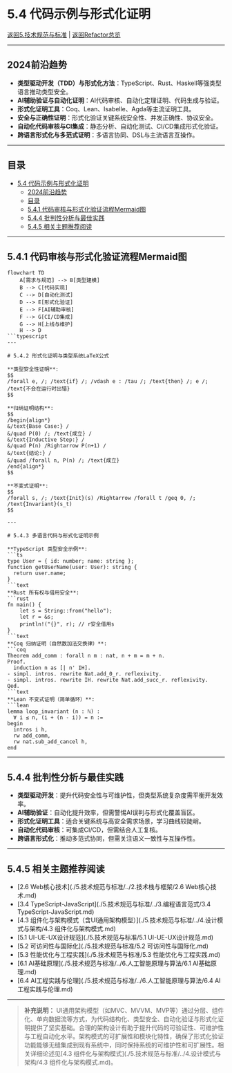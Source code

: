﻿# 5.4 代码示例与形式化证明

[返回5.技术规范与标准](./5.技术规范与标准/README.md) | [返回Refactor总览](./5.技术规范与标准/../README.md)

---

## 2024前沿趋势

- **类型驱动开发（TDD）与形式化方法**：TypeScript、Rust、Haskell等强类型语言推动类型安全。
- **AI辅助验证与自动化证明**：AI代码审核、自动化定理证明、代码生成与验证。
- **形式化证明工具**：Coq、Lean、Isabelle、Agda等主流证明工具。
- **安全与正确性证明**：形式化验证关键系统安全性、并发正确性、协议安全。
- **自动化代码审核与CI集成**：静态分析、自动化测试、CI/CD集成形式化验证。
- **跨语言形式化与多范式证明**：多语言协同、DSL与主流语言互操作。

---

## 目录

- [5.4 代码示例与形式化证明](#54-代码示例与形式化证明)
  - [2024前沿趋势](#2024前沿趋势)
  - [目录](#目录)
  - [5.4.1 代码审核与形式化验证流程Mermaid图](#541-代码审核与形式化验证流程mermaid图)
  - [5.4.4 批判性分析与最佳实践](#544-批判性分析与最佳实践)
  - [5.4.5 相关主题推荐阅读](#545-相关主题推荐阅读)

---

## 5.4.1 代码审核与形式化验证流程Mermaid图

```mermaid
flowchart TD
    A[需求与规范] --> B[类型建模]
    B --> C[代码实现]
    C --> D[自动化测试]
    D --> E[形式化验证]
    E --> F[AI辅助审核]
    F --> G[CI/CD集成]
    G --> H[上线与维护]
    H --> D
```typescript
---

# 5.4.2 形式化证明与类型系统LaTeX公式

**类型安全性证明**:
$$
/forall e, /; /text{if} /; /vdash e : /tau /; /text{then} /; e /; /text{不会在运行时出错}
$$

**归纳证明结构**:
$$
/begin{align*}
&/text{Base Case:} /
&/quad P(0) /; /text{成立} /
&/text{Inductive Step:} /
&/quad P(n) /Rightarrow P(n+1) /
&/text{结论:} /
&/quad /forall n, P(n) /; /text{成立}
/end{align*}
$$

**不变式证明**:
$$
/forall s, /; /text{Init}(s) /Rightarrow /forall t /geq 0, /; /text{Invariant}(s_t)
$$

---

# 5.4.3 多语言代码与形式化证明示例

**TypeScript 类型安全示例**:
```ts
type User = { id: number; name: string };
function getUserName(user: User): string {
  return user.name;
}
```text
**Rust 所有权与借用安全**:
```rust
fn main() {
    let s = String::from("hello");
    let r = &s;
    println!("{}", r); // r安全借用s
}
```text
**Coq 归纳证明（自然数加法交换律）**:
```coq
Theorem add_comm : forall n m : nat, n + m = m + n.
Proof.
  induction n as [| n' IH].
- simpl. intros. rewrite Nat.add_0_r. reflexivity.
- simpl. intros. rewrite IH. rewrite Nat.add_succ_r. reflexivity.
Qed.
```text
**Lean 不变式证明（简单循环）**:
```lean
lemma loop_invariant (n : ℕ) :
  ∀ i ≤ n, (i + (n - i)) = n :=
begin
  intros i h,
  rw add_comm,
  rw nat.sub_add_cancel h,
end
```

---

## 5.4.4 批判性分析与最佳实践

- **类型驱动开发**：提升代码安全性与可维护性，但类型系统复杂度需平衡开发效率。
- **AI辅助验证**：自动化提升效率，但需警惕AI误判与形式化覆盖盲区。
- **形式化证明工具**：适合关键系统与高安全需求场景，学习曲线较陡峭。
- **自动化代码审核**：可集成CI/CD，但需结合人工复核。
- **跨语言形式化**：推动多范式协同，但需关注语义一致性与互操作性。

---

## 5.4.5 相关主题推荐阅读

- [2.6 Web核心技术](./5.技术规范与标准/../2.技术栈与框架/2.6 Web核心技术.md)
- [3.4 TypeScript-JavaScript](./5.技术规范与标准/../3.编程语言范式/3.4 TypeScript-JavaScript.md)
- [4.3 组件化与架构模式（含UI通用架构模型）](./5.技术规范与标准/../4.设计模式与架构/4.3 组件化与架构模式.md)
- [5.1 UI-UE-UX设计规范](./5.技术规范与标准/5.1 UI-UE-UX设计规范.md)
- [5.2 可访问性与国际化](./5.技术规范与标准/5.2 可访问性与国际化.md)
- [5.3 性能优化与工程实践](./5.技术规范与标准/5.3 性能优化与工程实践.md)
- [6.1 AI基础原理](./5.技术规范与标准/../6.人工智能原理与算法/6.1 AI基础原理.md)
- [6.4 AI工程实践与伦理](./5.技术规范与标准/../6.人工智能原理与算法/6.4 AI工程实践与伦理.md)

---

> **补充说明：**
> UI通用架构模型（如MVC、MVVM、MVP等）通过分层、组件化、单向数据流等方式，为代码结构化、类型安全、自动化验证与形式化证明提供了坚实基础。合理的架构设计有助于提升代码的可验证性、可维护性与工程自动化水平。架构模式的可扩展性和模块化特性，确保了形式化验证功能能够无缝集成到现有系统中，同时保持系统的可维护性和可扩展性。相关详细论述见[4.3 组件化与架构模式](./5.技术规范与标准/../4.设计模式与架构/4.3 组件化与架构模式.md)。
